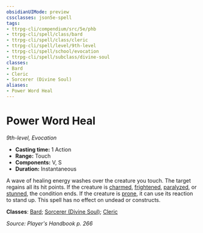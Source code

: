 ```yaml
---
obsidianUIMode: preview
cssclasses: json5e-spell
tags:
- ttrpg-cli/compendium/src/5e/phb
- ttrpg-cli/spell/class/bard
- ttrpg-cli/spell/class/cleric
- ttrpg-cli/spell/level/9th-level
- ttrpg-cli/spell/school/evocation
- ttrpg-cli/spell/subclass/divine-soul
classes:
- Bard
- Cleric
- Sorcerer (Divine Soul)
aliases:
- Power Word Heal
---
```

# Power Word Heal
*9th-level, Evocation*  


- **Casting time:** 1 Action
- **Range:** Touch
- **Components:** V, S
- **Duration:** Instantaneous

A wave of healing energy washes over the creature you touch. The target regains all its hit points. If the creature is [charmed](/3-Mechanics/CLI/Rules/conditions.md#Charmed), [frightened](/3-Mechanics/CLI/Rules/conditions.md#Frightened), [paralyzed](/3-Mechanics/CLI/Rules/conditions.md#Paralyzed), or [stunned](/3-Mechanics/CLI/Rules/conditions.md#Stunned), the condition ends. If the creature is [prone](/3-Mechanics/CLI/Rules/conditions.md#Prone), it can use its reaction to stand up. This spell has no effect on undead or constructs.

**Classes**: [Bard](/3-Mechanics/CLI/Compendium/lists/list-spells-classes-bard.md); [Sorcerer (Divine Soul)](/3-Mechanics/CLI/Compendium/lists/list-spells-classes-divine-soul-xge.md "subclass=XGE"); [Cleric](/3-Mechanics/CLI/Compendium/lists/list-spells-classes-cleric.md)

*Source: Player's Handbook p. 266*